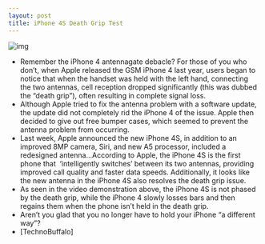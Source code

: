 ```yaml
---
layout: post
title: iPhone 4S Death Grip Test
---
```

![img](http://media.idownloadblog.com/wp-content/uploads/2011/10/iPhone-4S-antenna.png)
* Remember the iPhone 4 antennagate debacle? For those of you who don’t, when Apple released the GSM iPhone 4 last year, users began to notice that when the handset was held with the left hand, connecting the two antennas, cell reception dropped significantly (this was dubbed the “death grip”), often resulting in complete signal loss.
* Although Apple tried to fix the antenna problem with a software update, the update did not completely rid the iPhone 4 of the issue. Apple then decided to give out free bumper cases, which seemed to prevent the antenna problem from occurring.
* Last week, Apple announced the new iPhone 4S, in addition to an improved 8MP camera, Siri, and new A5 processor, included a redesigned antenna…According to Apple, the iPhone 4S is the first phone that  ‘intelligently switches’ between its two antennas, providing improved call quality and faster data speeds. Additionally, it looks like the new antenna in the iPhone 4S also resolves the death grip issue.
* As seen in the video demonstration above, the iPhone 4S is not phased by the death grip, while the iPhone 4 slowly losses bars and then regains them when the phone isn’t held in the death grip.
* Aren’t you glad that you no longer have to hold your iPhone “a different way”?
* [TechnoBuffalo]

